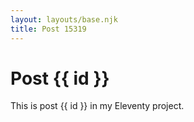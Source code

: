 ```yaml
---
layout: layouts/base.njk
title: Post 15319
---
```


# Post {{ id }}

This is post {{ id }} in my Eleventy project.
